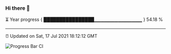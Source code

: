 ### Hi there 👋

⏳ Year progress { ████████████████▁▁▁▁▁▁▁▁▁▁▁▁▁▁ } 54.18 %

---

⏰ Updated on Sat, 17 Jul 2021 18:12:12 GMT

![Progress Bar CI](https://github.com/liununu/liununu/workflows/Progress%20Bar%20CI/badge.svg)
